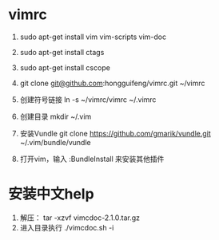 # vimrc
1. sudo apt-get install vim vim-scripts vim-doc
1. sudo apt-get install ctags
1. sudo apt-get install cscope

1. git clone git@github.com:hongguifeng/vimrc.git ~/vimrc

1. 创建符号链接 ln -s ~/vimrc/vimrc ~/.vimrc

1. 创建目录 mkdir ~/.vim

1. 安装Vundle git clone https://github.com/gmarik/vundle.git ~/.vim/bundle/vundle

1. 打开vim，输入 :BundleInstall 来安装其他插件

# 安装中文help
1. 解压： tar -xzvf vimcdoc-2.1.0.tar.gz
1. 进入目录执行 ./vimcdoc.sh -i
